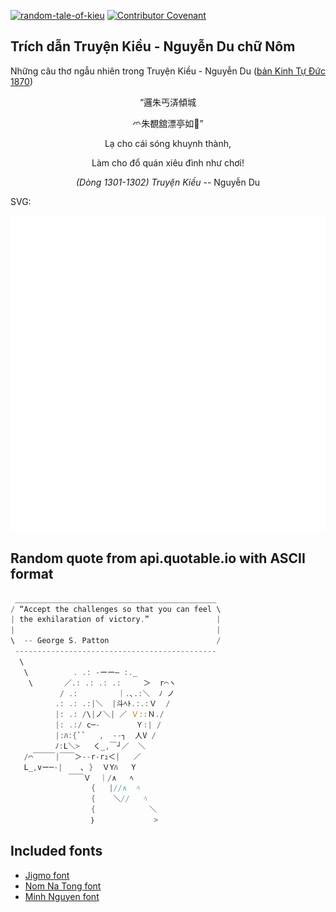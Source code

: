 [![random-tale-of-kieu](https://github.com/huuquyet/random-tale-of-kieu/actions/workflows/random-tale-of-kieu.yml/badge.svg)](https://github.com/huuquyet/random-tale-of-kieu/actions/workflows/random-tale-of-kieu.yml)
[![Contributor Covenant](https://img.shields.io/badge/Contributor%20Covenant-2.1-4baaaa.svg)](.github/CODE_OF_CONDUCT.md "Contributor Covenant 2.1")

## Trích dẫn Truyện Kiều - Nguyễn Du chữ Nôm

Những câu thơ ngẫu nhiên trong Truyện Kiều - Nguyễn Du ([bản Kinh Tự Đức 1870](https://vi.wikisource.org/wiki/Truy%E1%BB%87n_Ki%E1%BB%81u_(b%E1%BA%A3n_Kinh_T%E1%BB%B1_%C4%90%E1%BB%A9c_1870)))

<div align="center">
<!-- START_KIEU -->
      <p class="nom">“邏朱丐㳥傾城</p>
      <p class="nom">爫朱覩舘漂亭如𨔈”</p>
      <p class="quocngu">Lạ cho cái sóng khuynh thành,</p>
      <p class="quocngu">Làm cho đổ quán xiêu đình như chơi!</p>
      <p class="author"><i>(Dòng 1301-1302) Truyện Kiều</i> -- Nguyễn Du</p>
<!-- END_KIEU -->
</div>

SVG:

<div align="center">
  <img src="./assets/random-kieu.svg" alt="The Tale of Kieu - Nguyen Du">
</div>

## Random quote from api.quotable.io with ASCII format

<!-- START_QUOTE -->
```rust
 _____________________________________________
/ “Accept the challenges so that you can feel \
| the exhilaration of victory.”               |
|                                             |
\  -- George S. Patton                        /
 ---------------------------------------------
  \
   \          . .: -ーー― :._
    \       ／.: .: .: .:     ＞  r⌒ヽ
           / .:         ｜.､.:＼  ﾉ ノ
          .: .: .:|＼  |斗ﾍﾄ.:.:Ｖ  /
          |: .: /\|ノ＼| ／ Ｖ::Ｎ./
          |: .:/ c─-        Ｙ:| /
          |:ﾊ:{``   ,  --┐  人V /
          ﾉ:L＼>   く_,￣┘／  ＼
   /⌒￣￣￣|￣￣＞--r-rｭ＜|   ／
   L_,vー─-|    ､ }  ＶYﾊ   Y
             ￣￣Ｖ  ｜/∧   ﾍ
                  {   |//∧  ﾍ
                  {    ＼//   ﾍ
                  {            ＼
                  ｝             >
```
<!-- END_QUOTE -->

## Included fonts

- [Jigmo font](https://github.com/kamichikoichi/jigmo)
- [Nom Na Tong font](https://github.com/nomfoundation/font)
- [Minh Nguyen font](https://github.com/TKYKmori/Minh-Nguyen)
